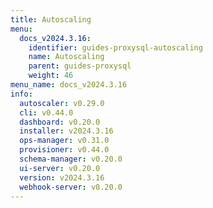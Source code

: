 ```yaml
---
title: Autoscaling
menu:
  docs_v2024.3.16:
    identifier: guides-proxysql-autoscaling
    name: Autoscaling
    parent: guides-proxysql
    weight: 46
menu_name: docs_v2024.3.16
info:
  autoscaler: v0.29.0
  cli: v0.44.0
  dashboard: v0.20.0
  installer: v2024.3.16
  ops-manager: v0.31.0
  provisioner: v0.44.0
  schema-manager: v0.20.0
  ui-server: v0.20.0
  version: v2024.3.16
  webhook-server: v0.20.0
---
```


